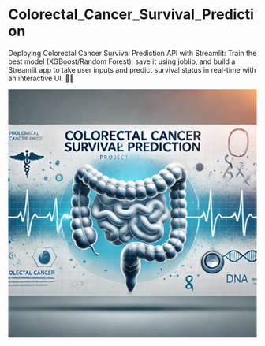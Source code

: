 # Colorectal_Cancer_Survival_Prediction
Deploying Colorectal Cancer Survival Prediction API with Streamlit: Train the best model (XGBoost/Random Forest), save it using joblib, and build a Streamlit app to take user inputs  and predict survival status in real-time with an interactive UI. 🚀🎯

<img src="https://github.com/rpjinu/Colorectal_Cancer_Survival_Prediction/blob/main/Project_image.png">


